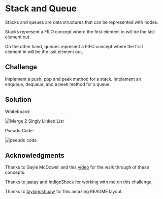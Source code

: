# Stack and Queue
Stacks and queues are data structures that can be represented with nodes.

Stacks represent a FILO concept where the 
first element in will be the last element out.

On the other hand, queues represent a FIFO concept where the 
first element in will be the last element out.

## Challenge
Implement a push, pop and peek method for a stack.
Implement an enqueue, dequeue, and a peek method for a queue.

## Solution

Whiteboard:

![Merge 2 Singly Linked List](/assets/KthElementFromEnd.jpg)

Pseudo Code:

![pseudo code]()

## Acknowledgments
Thanks to Gayle McDowell and this [video](https://www.youtube.com/watch?v=wjI1WNcIntg) for the walk through of these concepts.

Thanks to [jaatay](https://github.com/jaatay) and [IndigoShock](https://github.com/IndigoShock) for working with me on this challenge.

Thanks to [taylorjoshuaw](https://github.com/taylorjoshuaw) 
for this amazing README layout.

